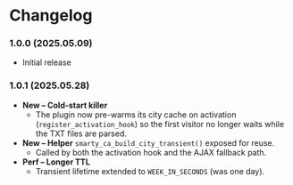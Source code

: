 # Changelog

### 1.0.0 (2025.05.09)
- Initial release

### 1.0.1 (2025.05.28)
- **New – Cold-start killer**  
  - The plugin now pre-warms its city cache on activation (`register_activation_hook`) so the first visitor no longer waits while the TXT files are parsed.
- **New – Helper** `smarty_ca_build_city_transient()` exposed for reuse.  
  - Called by both the activation hook and the AJAX fallback path.
- **Perf – Longer TTL**  
  - Transient lifetime extended to `WEEK_IN_SECONDS` (was one day).
